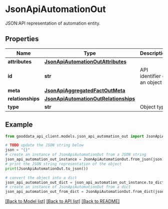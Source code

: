 # JsonApiAutomationOut

JSON:API representation of automation entity.

## Properties

Name | Type | Description | Notes
------------ | ------------- | ------------- | -------------
**attributes** | [**JsonApiAutomationOutAttributes**](JsonApiAutomationOutAttributes.md) |  | [optional] 
**id** | **str** | API identifier of an object | 
**meta** | [**JsonApiAggregatedFactOutMeta**](JsonApiAggregatedFactOutMeta.md) |  | [optional] 
**relationships** | [**JsonApiAutomationOutRelationships**](JsonApiAutomationOutRelationships.md) |  | [optional] 
**type** | **str** | Object type | 

## Example

```python
from gooddata_api_client.models.json_api_automation_out import JsonApiAutomationOut

# TODO update the JSON string below
json = "{}"
# create an instance of JsonApiAutomationOut from a JSON string
json_api_automation_out_instance = JsonApiAutomationOut.from_json(json)
# print the JSON string representation of the object
print(JsonApiAutomationOut.to_json())

# convert the object into a dict
json_api_automation_out_dict = json_api_automation_out_instance.to_dict()
# create an instance of JsonApiAutomationOut from a dict
json_api_automation_out_from_dict = JsonApiAutomationOut.from_dict(json_api_automation_out_dict)
```
[[Back to Model list]](../README.md#documentation-for-models) [[Back to API list]](../README.md#documentation-for-api-endpoints) [[Back to README]](../README.md)


